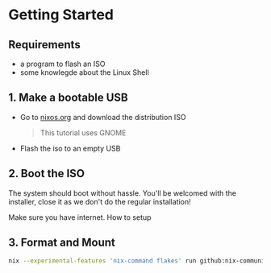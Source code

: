 # Getting Started

## Requirements

- a program to flash an ISO
- some knowlegde about the Linux Shell

## 1. Make a bootable USB

- Go to [nixos.org](https://nixos.org/download) and download the distribution ISO
  > This tutorial uses GNOME
- Flash the iso to an empty USB

## 2. Boot the ISO

The system should boot without hassle. You'll be welcomed with the installer, close it as we don't do the regular installation!

Make sure you have internet. How to setup 

## 3. Format and Mount

```bash
nix --experimental-features 'nix-command flakes' run github:nix-community/disko -- --mode disko -f github:evabits/evajig_os#disko
```